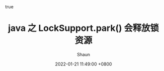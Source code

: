 ---
title: java 之 LockSupport.park() 会释放锁资源
author: Shaun
date: 2022-01-21 11:49:00 +0800
categories: [博客]
tags: [java thread pool]
math: true
mermaid: true
---
